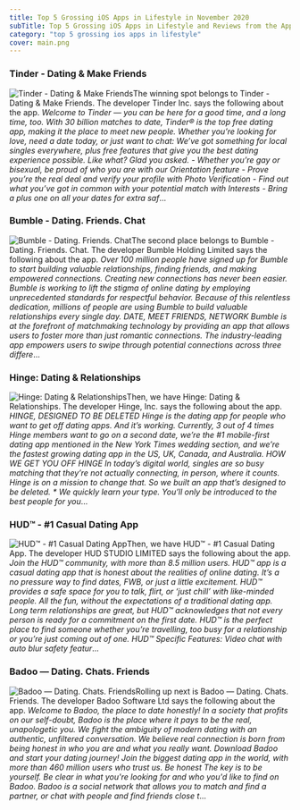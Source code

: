 ```yaml
---
title: Top 5 Grossing iOS Apps in Lifestyle in November 2020
subTitle: Top 5 Grossing iOS Apps in Lifestyle and Reviews from the AppStore in November 2020.
category: "top 5 grossing ios apps in lifestyle"
cover: main.png
---
```


### Tinder - Dating & Make Friends

![Tinder - Dating & Make Friends](https://is1-ssl.mzstatic.com/image/thumb/Purple124/v4/e3/77/f7/e377f709-d8f1-b9cf-199b-2551b53e2928/AppIcon-0-0-1x_U007emarketing-0-0-0-7-0-0-sRGB-0-0-0-GLES2_U002c0-512MB-85-220-0-0.png/100x100bb.png)The winning spot belongs to Tinder - Dating & Make Friends. The developer Tinder Inc. says the following about the app. _Welcome to Tinder — you can be here for a good time, and a long time, too. With 30 billion matches to date, Tinder® is the top free dating app, making it the place to meet new people. Whether you’re looking for love, need a date today, or just want to chat: We’ve got something for local singles everywhere, plus free features that give you the best dating experience possible. Like what? Glad you asked.   - Whether you’re gay or bisexual, be proud of who you are with our Orientation feature - Prove you’re the real deal and verify your profile with Photo Verification  - Find out what you’ve got in common with your potential match with Interests - Bring a plus one on all your dates for extra saf_...

### Bumble - Dating. Friends. Chat

![Bumble - Dating. Friends. Chat](https://is4-ssl.mzstatic.com/image/thumb/Purple124/v4/2f/6c/b4/2f6cb452-9d11-094d-e6f7-f5dcdb934427/AppIcon-0-0-1x_U007emarketing-0-0-0-7-0-0-sRGB-0-0-0-GLES2_U002c0-512MB-85-220-0-0.png/100x100bb.png)The second place belongs to Bumble - Dating. Friends. Chat. The developer Bumble Holding Limited says the following about the app. _Over 100 million people have signed up for Bumble to start building valuable relationships, finding friends, and making empowered connections.  Creating new connections has never been easier. Bumble is working to lift the stigma of online dating by employing unprecedented standards for respectful behavior. Because of this relentless dedication, millions of people are using Bumble to build valuable relationships every single day.  DATE, MEET FRIENDS, NETWORK  Bumble is at the forefront of matchmaking technology by providing an app that allows users to foster more than just romantic connections. The industry-leading app empowers users to swipe through potential connections across three differe_...

### Hinge: Dating & Relationships

![Hinge: Dating & Relationships](https://is4-ssl.mzstatic.com/image/thumb/Purple114/v4/82/b7/a0/82b7a0c6-b0a6-93c6-aadd-bc508593f326/AppIcon-0-0-1x_U007emarketing-0-0-0-5-0-0-sRGB-0-0-0-GLES2_U002c0-512MB-85-220-0-0.png/100x100bb.png)Then, we have Hinge: Dating & Relationships. The developer Hinge, Inc. says the following about the app. _HINGE, DESIGNED TO BE DELETED Hinge is the dating app for people who want to get off dating apps. And it’s working. Currently, 3 out of 4 times Hinge members want to go on a second date, we’re the #1 mobile-first dating app mentioned in the New York Times wedding section, and we’re the fastest growing dating app in the US, UK, Canada, and Australia.  HOW WE GET YOU OFF HINGE In today’s digital world, singles are so busy matching that they’re not actually connecting, in person, where it counts. Hinge is on a mission to change that. So we built an app that’s designed to be deleted.  * We quickly learn your type. You’ll only be introduced to the best people for you_...

### HUD™ - #1 Casual Dating App

![HUD™ - #1 Casual Dating App](https://is3-ssl.mzstatic.com/image/thumb/Purple124/v4/28/ef/22/28ef2215-9537-d2ce-14d4-43634638f75e/AppIcon-0-1x_U007emarketing-0-7-0-sRGB-85-220.png/100x100bb.png)Then, we have HUD™ - #1 Casual Dating App. The developer HUD STUDIO LIMITED says the following about the app. _Join the HUD™ community, with more than 8.5 million users.   HUD™ app is a casual dating app that is honest about the realities of online dating.  It’s a no pressure way to find dates, FWB, or just a little excitement. HUD™ provides a safe space for you to talk, flirt, or ‘just chill’ with like-minded people. All the fun, without the expectations of a traditional dating app.   Long term relationships are great, but HUD™ acknowledges that not every person is ready for a commitment on the first date. HUD™ is the perfect place to find someone whether you’re travelling, too busy for a relationship or you’re just coming out of one.   HUD™ Specific Features: Video chat with auto blur safety featur_...

### Badoo — Dating. Chats. Friends

![Badoo — Dating. Chats. Friends](https://is3-ssl.mzstatic.com/image/thumb/Purple124/v4/83/4e/02/834e0272-c6e4-a792-99b7-189a5fc5af9e/AppIcon-0-0-1x_U007emarketing-0-0-0-7-0-0-sRGB-0-0-0-GLES2_U002c0-512MB-85-220-0-0.png/100x100bb.png)Rolling up next is Badoo — Dating. Chats. Friends. The developer Badoo Software Ltd says the following about the app. _Welcome to Badoo, the place to date honestly!  In a society that profits on our self-doubt, Badoo is the place where it pays to be the real, unapologetic you. We fight the ambiguity of modern dating with an authentic, unfiltered conversation. We believe real connection is born from being honest in who you are and what you really want.   Download Badoo and start your dating journey! Join the biggest dating app in the world, with more than 460 million users who trust us.  Be honest The key is to be yourself. Be clear in what you're looking for and who you'd like to find on Badoo. Badoo is a social network that allows you to match and find a partner, or chat with people and find friends close t_...

